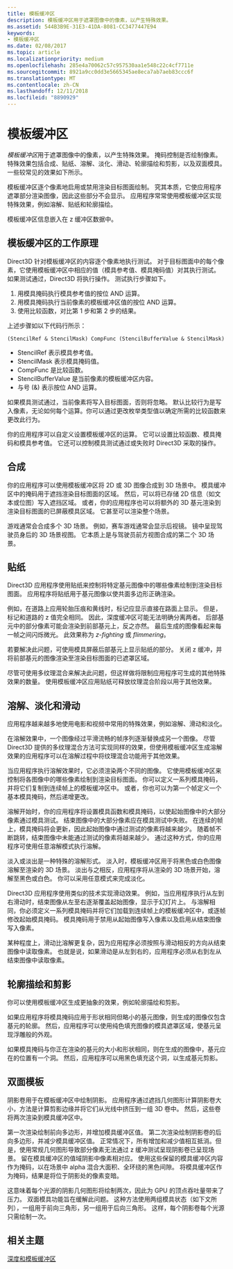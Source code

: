 ```yaml
---
title: 模板缓冲区
description: 模板缓冲区用于遮罩图像中的像素，以产生特殊效果。
ms.assetid: 544B3B9E-31E3-41DA-8081-CC3477447E94
keywords:
- 模板缓冲区
ms.date: 02/08/2017
ms.topic: article
ms.localizationpriority: medium
ms.openlocfilehash: 285e4a70062c57c957530aa1e548c22c4cf7711e
ms.sourcegitcommit: 8921a9cc0dd3e5665345ae8eca7ab7aeb83ccc6f
ms.translationtype: MT
ms.contentlocale: zh-CN
ms.lasthandoff: 12/11/2018
ms.locfileid: "8890929"
---
```

# <a name="stencil-buffers"></a>模板缓冲区


*模板缓冲区*用于遮罩图像中的像素，以产生特殊效果。 掩码控制是否绘制像素。 特殊效果包括合成、贴纸、溶解、淡化、滑动、轮廓描绘和剪影，以及双面模具。 一些较常见的效果如下所示。

模板缓冲区逐个像素地启用或禁用渲染目标图面绘制。 究其本质，它使应用程序遮罩部分渲染图像，因此这些部分不会显示。 应用程序常常使用模板缓冲区实现特殊效果，例如溶解、贴纸和轮廓描绘。

模板缓冲区信息嵌入在 z 缓冲区数据中。

## <a name="span-idhowthestencilbufferworksspanspan-idhowthestencilbufferworksspanspan-idhowthestencilbufferworksspanhow-the-stencil-buffer-works"></a><span id="How_the_Stencil_Buffer_Works"></span><span id="how_the_stencil_buffer_works"></span><span id="HOW_THE_STENCIL_BUFFER_WORKS"></span>模板缓冲区的工作原理


Direct3D 针对模板缓冲区的内容逐个像素地执行测试。 对于目标图面中的每个像素，它使用模板缓冲区中相应的值（模具参考值、模具掩码值）对其执行测试。 如果测试通过，Direct3D 将执行操作。 测试执行步骤如下。

1.  用模具掩码执行模具参考值的按位 AND 运算。
2.  用模具掩码执行当前像素的模板缓冲区值的按位 AND 运算。
3.  使用比较函数，对比第 1 步和第 2 步的结果。

上述步骤如以下代码行所示：

```
(StencilRef & StencilMask) CompFunc (StencilBufferValue & StencilMask)
```

-   StencilRef 表示模具参考值。
-   StencilMask 表示模具掩码值。
-   CompFunc 是比较函数。
-   StencilBufferValue 是当前像素的模板缓冲区内容。
-   与号 (&) 表示按位 AND 运算。

如果模具测试通过，当前像素将写入目标图面，否则将忽略。 默认比较行为是写入像素，无论如何每个运算。你可以通过更改枚举类型值以确定所需的比较函数来更改此行为。

你的应用程序可以自定义设置模板缓冲区的运算。 它可以设置比较函数、模具掩码和模具参考值。 它还可以控制模具测试通过或失败时 Direct3D 采取的操作。

## <a name="span-idcompositingspanspan-idcompositingspanspan-idcompositingspancompositing"></a><span id="Compositing"></span><span id="compositing"></span><span id="COMPOSITING"></span>合成


你的应用程序可以使用模板缓冲区将 2D 或 3D 图像合成到 3D 场景中。 模具缓冲区中的掩码用于遮挡渲染目标图面的区域。 然后，可以将已存储 2D 信息（如文本或位图）写入遮挡区域。 或者，你的应用程序也可以将额外的 3D 基元渲染到渲染目标图面的已屏蔽模具区域。 它甚至可以渲染整个场景。

游戏通常会合成多个 3D 场景。 例如，赛车游戏通常会显示后视镜。 镜中呈现驾驶员身后的 3D 场景视图。 它本质上是与驾驶员前方视图合成的第二个 3D 场景。

## <a name="span-iddecalingspanspan-iddecalingspanspan-iddecalingspandecaling"></a><span id="Decaling"></span><span id="decaling"></span><span id="DECALING"></span>贴纸


Direct3D 应用程序使用贴纸来控制将特定基元图像中的哪些像素绘制到渲染目标图面。 应用程序将贴纸用于基元图像以使共面多边形正确渲染。

例如，在道路上应用轮胎压痕和黄线时，标记应显示直接在路面上显示。 但是，标记和道路的 z 值完全相同。 因此，深度缓冲区可能无法明确分离两者。 后部基元中的部分像素可能会渲染到前部基元上，反之亦然。 最后生成的图像看起来每一帧之间闪烁微光。 此效果称为 *z-fighting* 或 *flimmering*。

若要解决此问题，可使用模具屏蔽后部基元上显示贴纸的部分。 关闭 z 缓冲，并将前部基元的图像渲染至渲染目标图面的已遮罩区域。

尽管可使用多纹理混合来解决此问题，但这样做将限制应用程序可生成的其他特殊效果的数量。 使用模板缓冲区应用贴纸可释放纹理混合阶段以用于其他效果。

## <a name="span-iddissolvesfadesandswipesspanspan-iddissolvesfadesandswipesspanspan-iddissolvesfadesandswipesspandissolves-fades-and-swipes"></a><span id="Dissolves__fades__and_swipes"></span><span id="dissolves__fades__and_swipes"></span><span id="DISSOLVES__FADES__AND_SWIPES"></span>溶解、淡化和滑动


应用程序越来越多地使用电影和视频中常用的特殊效果，例如溶解、滑动和淡化。

在溶解效果中，一个图像经过平滑流畅的帧序列逐渐替换成另一个图像。 尽管 Direct3D 提供的多纹理混合方法可实现同样的效果，但使用模板缓冲区生成溶解效果的应用程序可以在溶解过程中将纹理混合功能用于其他效果。

当应用程序执行溶解效果时，它必须渲染两个不同的图像。 它使用模板缓冲区来控制将各图像中的哪些像素绘制到渲染目标图面。 你可以定义一系列模具掩码，并将它们复制到连续帧上的模板缓冲区中。 或者，你也可以为第一个帧定义一个基本模具掩码，然后递增更改。

溶解开始时，你的应用程序将设置模具函数和模具掩码，以使起始图像中的大部分像素通过模具测试。 结束图像中的大部分像素应在模具测试中失败。 在连续的帧上，模具掩码将会更新，因此起始图像中通过测试的像素将越来越少。 随着帧不断跳转，结束图像中未能通过测试的像素将越来越少。 通过这种方式，你的应用程序可使用任意溶解模式执行溶解。

淡入或淡出是一种特殊的溶解形式。 淡入时，模板缓冲区用于将黑色或白色图像溶解至渲染的 3D 场景。 淡出与之相反，应用程序将从渲染的 3D 场景开始，溶解至黑色或白色。 你可以采用任意模式来完成淡化。

Direct3D 应用程序使用类似的技术实现滑动效果。 例如，当应用程序执行从左到右滑动时，结束图像从左至右逐渐覆盖起始图像，显示于幻灯片上。 与溶解相同，你必须定义一系列模具掩码并将它们加载到连续帧上的模板缓冲区中，或逐帧修改起始模具掩码。 模具掩码用于禁用从起始图像写入像素以及启用从结束图像写入像素。

某种程度上，滑动比溶解更复杂，因为应用程序必须按照与滑动相反的方向从结束图像中读取像素。 也就是说，如果滑动是从左到右的，应用程序必须从右到左从结束图像中读取像素。

## <a name="span-idoutlinesandsilhouettesspanspan-idoutlinesandsilhouettesspanspan-idoutlinesandsilhouettesspanoutlines-and-silhouettes"></a><span id="Outlines_and_silhouettes"></span><span id="outlines_and_silhouettes"></span><span id="OUTLINES_AND_SILHOUETTES"></span>轮廓描绘和剪影


你可以使用模板缓冲区生成更抽象的效果，例如轮廓描绘和剪影。

如果应用程序将模具掩码应用于形状相同但略小的基元图像，则生成的图像仅包含基元的轮廓。 然后，应用程序可以使用纯色填充图像的模具遮罩区域，使基元呈现浮雕般的外观。

如果模具掩码与你正在渲染的基元的大小和形状相同，则在生成的图像中，基元应在的位置有一个洞。 然后，应用程序可以用黑色填充这个洞，以生成基元剪影。

## <a name="span-idtwo-sidedstencilspanspan-idtwo-sidedstencilspanspan-idtwo-sidedstencilspantwo-sided-stencil"></a><span id="Two-sided_stencil"></span><span id="two-sided_stencil"></span><span id="TWO-SIDED_STENCIL"></span>双面模板


阴影卷用于在模板缓冲区中绘制阴影。 应用程序通过遮挡几何图形计算阴影卷大小，方法是计算剪影边缘并将它们从光线中挤压到一组 3D 卷中。 然后，这些卷将两次渲染到模具缓冲区中。

第一次渲染绘制前向多边形，并增加模具缓冲区值。 第二次渲染绘制阴影卷的后向多边形，并减少模具缓冲区值。 正常情况下，所有增加和减少值相互抵消。但是，使用常规几何图形导致部分像素无法通过 z 缓冲测试呈现阴影卷已呈现场景。 留在模具缓冲区的值域阴影中像素相对应。 使用这些保留的模具缓冲区内容作为掩码，以在场景中 alpha 混合大面积、全环绕的黑色间隙。 将模具缓冲区作为掩码，结果是将位于阴影处的像素变暗。

这意味着每个光源的阴影几何图形将绘制两次，因此为 GPU 的顶点吞吐量带来了压力。 双面模具功能旨在缓解此问题。 这种方法使用两组模具状态（如下文所列），一组用于前向三角形，另一组用于后向三角形。 这样，每个阴影卷每个光源只需绘制一次。

## <a name="span-idrelated-topicsspanrelated-topics"></a><span id="related-topics"></span>相关主题


[深度和模板缓冲区](depth-and-stencil-buffers.md)

 

 




